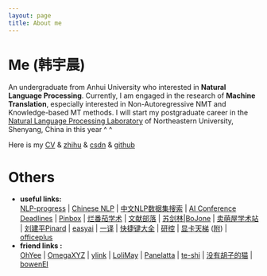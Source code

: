 ```yaml
---
layout: page
title: About me
---
```


# Me (韩宇晨)
An undergraduate from Anhui University who interested in **Natural Language Processing**. Currently, I am engaged in the research of **Machine Translation**, especially interested in Non-Autoregressive NMT and Knowledge-based MT methods. I will start my postgraduate career in the [Natural Language Processing Laboratory](http://www.nlplab.com/) of Northeastern University, Shenyang, China in this year ^ ^

Here is my [CV](https://cdn.jsdelivr.net/gh/hannlp/Books@1.02/private/me_cv_en.pdf) & [zhihu](https://www.zhihu.com/people/han-yu-chen-3) & [csdn](https://blog.csdn.net/qq_42734797) & [github](https://github.com/hannlp)

# Others
- **useful links:**  
 [NLP-progress](http://nlpprogress.com/) | [Chinese NLP](https://chinesenlp.xyz/#/) | [中文NLP数据集搜索](https://www.cluebenchmarks.com/dataSet_search.html) | [AI Conference Deadlines](https://aideadlin.es/?sub=NLP,ML) | [Pinbox](https://withpinbox.com/) | [烂番茄学术](https://xueshu.lanfanshu.cn/) | [文献部落](http://459.org/) | [苏剑林|BoJone](https://spaces.ac.cn/category/Big-Data) | [卖萌屋学术站](https://arxiv.xixiaoyao.cn/) | [刘建平Pinard](https://www.cnblogs.com/pinard/) | [easyai](https://easyai.tech/) | [一译](https://yiyibooks.cn/) | [快捷键大全](http://mykeys.sinaapp.com/index.php#) | [研控](https://www.yankong.org/) | [显卡天梯](https://topic.expreview.com/GPU/#) ([附](https://www.mydrivers.com/zhuanti/tianti/gpu/)) | [officeplus](http://www.officeplus.cn/Template/Home.shtml)
- **friend links :**  
[OhYee](https://www.oyohyee.com/) | [OmegaXYZ](https://www.omegaxyz.com/) | [ylink](http://ylinknest.top/) | [LoliMay](https://www.lolimay.cn) | [Panelatta](https://panelatta.top/) | [te-shi](http://te-shi.com/) | [没有胡子的猫](http://39.96.68.13/) | [bowenEI](http://bowenei.gitee.io/)